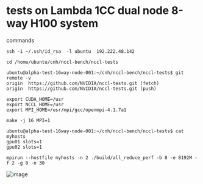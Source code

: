 # tests on Lambda 1CC dual node 8-way H100 system

commands

```
ssh -i ~/.ssh/id_rsa  -l ubuntu  192.222.48.142

cd /home/ubuntu/cnh/nccl-bench/nccl-tests

ubuntu@alpha-test-16way-node-001:~/cnh/nccl-bench/nccl-tests$ git remote -v
origin	https://github.com/NVIDIA/nccl-tests.git (fetch)
origin	https://github.com/NVIDIA/nccl-tests.git (push)

export CUDA_HOME=/usr
export NCCL_HOME=/usr
export MPI_HOME=/usr/mpi/gcc/openmpi-4.1.7a1

make -j 16 MPI=1

ubuntu@alpha-test-16way-node-001:~/cnh/nccl-bench/nccl-tests$ cat myhosts 
gpu01 slots=1
gpu02 slots=1

mpirun --hostfile myhosts -n 2 ./build/all_reduce_perf -b 8 -e 8192M -f 2 -g 8 -n 30

```

![image](https://github.com/user-attachments/assets/4099754a-4950-48e4-8e12-5f27ff727f2d)
